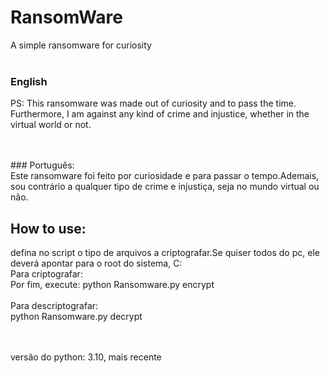 # RansomWare
A simple ransomware for curiosity
<br>
<br>
### English<br>
PS: This ransomware was made out of curiosity and to pass the time. Furthermore, I am against any kind of crime and injustice, whether in the virtual world or not.

<br>
<br>
### Português:<br>
Este ransomware foi feito por curiosidade e para passar o tempo.Ademais, sou contrário a qualquer tipo de crime e injustiça, seja no mundo virtual ou não.
<br>

## How to use:<br>
defina no script o tipo de arquivos a criptografar.Se quiser todos do pc, ele deverá apontar para o root do sistema, C:
<br>
Para criptografar: <br>
Por fim, execute: python Ransomware.py encrypt
<br><br>
Para descriptografar:<br>
python Ransomware.py decrypt

<br>
<br>
versão do python: 3.10, mais recente
 
